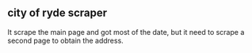 city of ryde scraper
-------------------------

It scrape the main page and got most of the date, but it need to scrape a second page to obtain the address.

